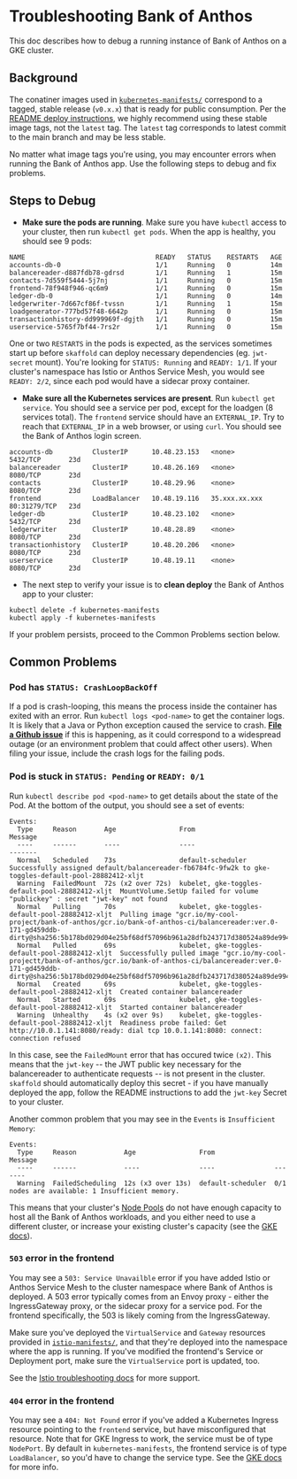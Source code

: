# Troubleshooting Bank of Anthos 

This doc describes how to debug a running instance of Bank of Anthos on a GKE cluster. 

## Background 

The conatiner images used in [`kubernetes-manifests/`](/kubernetes-manifests) correspond to a tagged, stable release (`v0.x.x`) that is ready for public consumption. Per the [README deploy instructions](/README.md), we highly recommend using these stable image tags, not the `latest` tag. The `latest` tag corresponds to latest commit to the main branch and may be less stable. 

No matter what image tags you're using, you may encounter errors when running the Bank of Anthos app. Use the following steps to debug and fix problems. 

## Steps to Debug

- **Make sure the pods are running**. Make sure you have `kubectl` access to your cluster, then run `kubectl get pods`. When the app is healthy, you should see 9 pods: 

```
NAME                                 READY   STATUS    RESTARTS   AGE
accounts-db-0                        1/1     Running   0          14m
balancereader-d887fdb78-gdrsd        1/1     Running   1          15m
contacts-7d559f5444-5j7nj            1/1     Running   0          15m
frontend-78f948f946-qc6m9            1/1     Running   0          15m
ledger-db-0                          1/1     Running   0          14m
ledgerwriter-7d667cf86f-tvssn        1/1     Running   1          15m
loadgenerator-777bd57f48-6642p       1/1     Running   0          15m
transactionhistory-dd999969f-dgjth   1/1     Running   0          15m
userservice-5765f7bf44-7rs2r         1/1     Running   0          15m
```

One or two `RESTARTS` in the pods is expected, as the services sometimes start up before `skaffold` can deploy necessary dependencies (eg. `jwt-secret` mount). You're looking for `STATUS: Running` and `READY: 1/1`. If your cluster's namespace has Istio or Anthos Service Mesh, you would see `READY: 2/2`, since each pod would have a sidecar proxy container.  

- **Make sure all the Kubernetes services are present**. Run `kubectl get service`. You should see a service per pod, except for the loadgen (8 services total). The `frontend` service should have an `EXTERNAL_IP`. Try to reach that `EXTERNAL_IP` in a web browser, or using `curl`. You should see the Bank of Anthos login screen. 

```
accounts-db          ClusterIP      10.48.23.153   <none>          5432/TCP       23d
balancereader        ClusterIP      10.48.26.169   <none>          8080/TCP       23d
contacts             ClusterIP      10.48.29.96    <none>          8080/TCP       23d
frontend             LoadBalancer   10.48.19.116   35.xxx.xx.xxx   80:31279/TCP   23d
ledger-db            ClusterIP      10.48.23.102   <none>          5432/TCP       23d
ledgerwriter         ClusterIP      10.48.28.89    <none>          8080/TCP       23d
transactionhistory   ClusterIP      10.48.20.206   <none>          8080/TCP       23d
userservice          ClusterIP      10.48.19.11    <none>          8080/TCP       23d
```

- The next step to verify your issue is to **clean deploy** the Bank of Anthos app to your cluster:

```
kubectl delete -f kubernetes-manifests
kubectl apply -f kubernetes-manifests
```

If your problem persists, proceed to the Common Problems section below.

## Common Problems 

### Pod has `STATUS: CrashLoopBackOff` 

If a pod is crash-looping, this means the process inside the container has exited with an error. Run `kubectl logs <pod-name>` to get the container logs. It is likely that a Java or Python exception caused the service to crash. [**File a Github issue**](https://github.com/googlecloudplatform/bank-of-anthos/issues) if this is happening, as it could correspond to a widespread outage (or an environment problem that could affect other users). When filing your issue, include the crash logs for the failing pods. 


### Pod is stuck in `STATUS: Pending` or `READY: 0/1` 

Run `kubectl describe pod <pod-name>` to get details about the state of the Pod. At the bottom of the output, you should see a set of events: 

```
Events:
  Type     Reason       Age                From                                             Message
  ----     ------       ----               ----                                             -------
  Normal   Scheduled    73s                default-scheduler                                Successfully assigned default/balancereader-fb6784fc-9fw2k to gke-toggles-default-pool-28882412-xljt
  Warning  FailedMount  72s (x2 over 72s)  kubelet, gke-toggles-default-pool-28882412-xljt  MountVolume.SetUp failed for volume "publickey" : secret "jwt-key" not found
  Normal   Pulling      70s                kubelet, gke-toggles-default-pool-28882412-xljt  Pulling image "gcr.io/my-cool-project/bank-of-anthos/gcr.io/bank-of-anthos-ci/balancereader:ver.0-171-gd459ddb-dirty@sha256:5b178bd029d04e25bf68df57096b961a28dfb243717d380524a89de994d81ff6"
  Normal   Pulled       69s                kubelet, gke-toggles-default-pool-28882412-xljt  Successfully pulled image "gcr.io/my-cool-projectt/bank-of-anthos/gcr.io/bank-of-anthos-ci/balancereader:ver.0-171-gd459ddb-dirty@sha256:5b178bd029d04e25bf68df57096b961a28dfb243717d380524a89de994d81ff6"
  Normal   Created      69s                kubelet, gke-toggles-default-pool-28882412-xljt  Created container balancereader
  Normal   Started      69s                kubelet, gke-toggles-default-pool-28882412-xljt  Started container balancereader
  Warning  Unhealthy    4s (x2 over 9s)    kubelet, gke-toggles-default-pool-28882412-xljt  Readiness probe failed: Get http://10.0.1.141:8080/ready: dial tcp 10.0.1.141:8080: connect: connection refused
```

In this case, see the `FailedMount` error that has occured twice `(x2)`. This means that the `jwt-key` -- the JWT public key necessary for the balancereader to authenticate requests -- is not present in the cluster. `skaffold` should automatically deploy this secret - if you have manually deployed the app, follow the README instructions to add the `jwt-key` Secret to your cluster.


Another common problem that you may see in the `Events` is `Insufficient Memory`: 

```
Events:
  Type     Reason            Age                From               Message
  ----     ------            ----               ----               -------
  Warning  FailedScheduling  12s (x3 over 13s)  default-scheduler  0/1 nodes are available: 1 Insufficient memory.
```

This means that your cluster's [Node Pools](https://cloud.google.com/kubernetes-engine/docs/concepts/node-pools) do not have enough capacity to host all the Bank of Anthos workloads, and you either need to use a different cluster, or increase your existing cluster's capacity (see the [GKE docs](https://cloud.google.com/kubernetes-engine/docs/how-to/resizing-a-cluster)). 

### `503` error in the frontend 

You may see a `503: Service Unavailble` error if you have added Istio or Anthos Service Mesh to the cluster namespace where Bank of Anthos is deployed. A 503 error typically comes from an Envoy proxy - either the IngressGateway proxy, or the sidecar proxy for a service pod. For the frontend specifically, the 503 is likely coming from the IngressGateway. 

Make sure you've deployed the `VirtualService` and `Gateway` resources provided in [`istio-manifests/`](/istio-manifests), and that they're deployed into the namespace where the app is running. If you've modified the frontend's Service or Deployment port, make sure the `VirtualService` port is updated, too.  

See the [Istio troubleshooting docs](https://istio.io/latest/docs/ops/common-problems/network-issues/) for more support.


### `404` error in the frontend 

You may see a `404: Not Found` error if you've added a Kubernetes Ingress resource pointing to the `frontend` service, but have misconfigured that resource. Note that for GKE Ingress to work, the service must be of type `NodePort`. By default in `kubernetes-manifests`, the frontend service is of type `LoadBalancer`, so you'd have to change the service type. See the [GKE docs](https://cloud.google.com/kubernetes-engine/docs/tutorials/http-balancer) for more info.  



